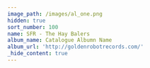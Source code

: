 ```yaml
---
image_path: /images/al_one.png
hidden: true
sort_number: 100
name: SFR - The Hay Balers
album_name: Catalogue Albumn Name
album_url: 'http://goldenrobotrecords.com/'
_hide_content: true
---
```


